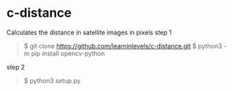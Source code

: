 # c-distance
Calculates the distance in satellite images in pixels
step 1 
   >$ git clone https://github.com/learninlevels/c-distance.git
   >$ python3 -m pip install opencv-python
   
step 2 
   
   >$ python3 setup.py
   
 
